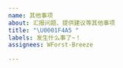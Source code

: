 ```yaml
---
name: 其他事项
about: 汇报问题、提供建议等其他事项
title: "\U0001F4A5 "
labels: 发生什么事了~！
assignees: WForst-Breeze

---
```



